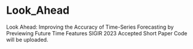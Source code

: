 # Look_Ahead
Look Ahead: Improving the Accuracy of Time-Series Forecasting by Previewing Future Time Features
SIGIR 2023 Accepted Short Paper
Code will be uploaded.
